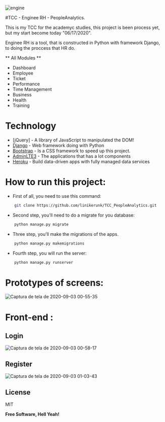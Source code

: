 ![engine](https://user-images.githubusercontent.com/27506588/92068818-49eaac80-ed7e-11ea-98fd-ad83fe586826.png)

#TCC - Enginee RH - PeopleAnalytics.

This is my TCC for the academyc studies, this project is been process yet, but my start become today "06/17/2020".

Enginee RH is a tool, that is constructed in Python with framework Django, to doing the proccess that HR do.

 ** All Modules **
  - Dashboard
  - Employee
  - Ticket
  - Performance
  - Time Management
  - Business
  - Health
  - Training
  

#  Technology

* [jQuery] - A library of JavaScript to manipulated the DOM!
* [Django](https://docs.djangoproject.com/en/3.1/) - Web framework doing with Python
* [Bootstrap](https://getbootstrap.com/) - Is a CSS framework to speed up this project.
* [AdminLTE3](https://adminlte.io/themes/v3/) - The applications that has a lot components
* [Heroku](https://www.heroku.com/) - Build data-driven apps with fully managed data services


# How to run this project:

  - First of all, you need to use this command:
```sh
    git clone https://github.com/linikerunk/TCC_PeopleAnalytics.git
```
  - Second step, you'll need to do a migrate for you database:
```sh
    python manage.py migrate
```  
  - Three step, you'll make the migrations of the apps.
```sh
    python manage.py makemigrations
```  
  - Fourth step, you will run the server:
```sh
    python manage.py runserver
```  
# Prototypes of screens:
![Captura de tela de 2020-09-03 00-55-35](https://user-images.githubusercontent.com/27506588/92069668-4f48f680-ed80-11ea-899e-a019e0cb43f2.png)

# Front-end :

## Login
![Captura de tela de 2020-09-03 00-58-17](https://user-images.githubusercontent.com/27506588/92069776-9cc56380-ed80-11ea-8e3e-eed02134d0b2.png)

## Register
![Captura de tela de 2020-09-03 01-03-43](https://user-images.githubusercontent.com/27506588/92070111-997ea780-ed81-11ea-9b83-1e1e4c49ce20.png)


License
----

MIT


**Free Software, Hell Yeah!**

[//]: # (These are reference links used in the body of this note and get stripped out when the markdown processor does its job. There is no need to format nicely because it shouldn't be seen. Thanks SO - http://stackoverflow.com/questions/4823468/store-comments-in-markdown-syntax)


